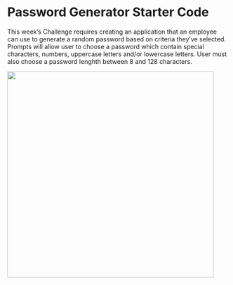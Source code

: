 # Password Generator Starter Code

This week’s Challenge requires creating an application that an employee can use to generate a random password based on criteria they’ve selected. Prompts will allow user to choose a password which contain special characters, numbers, uppercase letters and/or lowercase letters. User must also choose a password lenghth between 8 and 128 characters.

<img src=".images/1.png" width="470"/>